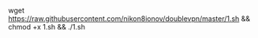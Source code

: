    wget https://raw.githubusercontent.com/nikon8ionov/doublevpn/master/1.sh && chmod +x 1.sh && ./1.sh
